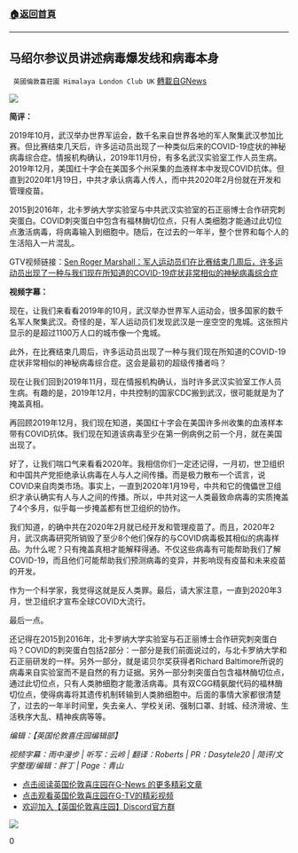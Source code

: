 ###  [:house:返回首頁](https://github.com/ourhimalayas/txt)
---


## 马绍尔参议员讲述病毒爆发线和病毒本身
` 英國倫敦喜莊園 Himalaya London Club UK` [轉載自GNews](https://gnews.org/zh-hans/1526274/)

[![](https://spark.adobe.com/page/OBO9pGwAxP2UE/images/ebb00fe5-d09d-425a-a000-975c24db7a90.jpg?asset_id=040d7ef4-ca80-4b64-8cb7-2b85efe0130d&amp;img_etag=%229752873728bca717ee9675e5a13d9d25%22&amp;size=1024)](https://spark.adobe.com/page/OBO9pGwAxP2UE/images/ebb00fe5-d09d-425a-a000-975c24db7a90.jpg?asset_id=040d7ef4-ca80-4b64-8cb7-2b85efe0130d&amp;img_etag=%229752873728bca717ee9675e5a13d9d25%22&amp;size=1024)

**简评：**

2019年10月，武汉举办世界军运会，数千名来自世界各地的军人聚集武汉参加比赛。但比赛结束几天后，许多运动员出现了一种类似后来的COVID-19症状的神秘病毒综合症。情报机构确认，2019年11月份，有多名武汉实验室工作人员生病。2019年12月，美国红十字会在美国多个州采集的血液样本中发现COVID抗体。但直到2020年1月19日，中共才承认病毒人传人，而中共2020年2月份就在开发和管理疫苗。

2015到2016年，北卡罗纳大学实验室与中共武汉实验室的石正丽博士合作研究刺突蛋白。COVID刺突蛋白中包含有福林酶切位点，只有人类细胞才能通过此切位点激活病毒，将病毒输入到细胞中。随后，在过去的一年半，整个世界和每个人的生活陷入一片混乱。

GTV视频链接：[Sen Roger Marshall：军人运动员们在比赛结束几周后，许多运动员出现了一种与我们现在所知道的COVID-19症状非常相似的神秘病毒综合症](https://gtv.org/video/id=613b7077784c5a2583546f4a)



**视频字幕：**

现在，让我们来看看2019年的10月，武汉举办世界军人运动会，很多国家的数千名军人聚集武汉。奇怪的是，军人运动员们发现武汉是一座空空的鬼城。这张照片显示的是超过1100万人口的城市像一个鬼城。

此外，在比赛结束几周后，许多运动员出现了一种与我们现在所知道的COVID-19症状非常相似的神秘病毒综合症。这会是最初的超级传播者吗？

现在让我们回到2019年11月，现在情报机构确认，当时许多武汉实验室工作人员生病。有趣的是，2019年12月，中共控制的国家CDC搬到武汉，很可能就是为了掩盖真相。

再回顾2019年12月，我们现在知道，美国红十字会在美国许多州收集的血液样本带有COVID抗体。我们现在知道该病毒至少在第一例病例之前一个月，就在美国出现了。

好了，让我们喘口气来看看2020年。我相信你们一定还记得，一月初，世卫组织和中国共产党拒绝承认病毒在人与人之间传播。而是极力散布一个谎言，说COVID来自肉类市场。事实上，一直到2020年1月19号，中共和它的傀儡世卫组织才承认确实有人与人之间的传播。所以，中共对这一人类最致命病毒的实质掩盖了4个多月，似乎每一步掩盖都有世卫组织的协作。

我们知道，的确中共在2020年2月就已经开发和管理疫苗了。而且，2020年2月，武汉病毒研究所销毁了至少8个他们保存的与COVID病毒极其相似的病毒样品。为什么呢？只有掩盖真相才能解释得通。不仅这些病毒有可能帮助我们了解COVID-19，而且他们可能帮助我们预测病毒的变异，并影响现有疫苗和未来疫苗的开发。

作为一个科学家，我觉得这就是反人类罪。最后，请大家注意，一直到2020年3月，世卫组织才宣布全球COVID大流行。

最后一点。

还记得在2015到2016年，北卡罗纳大学实验室与石正丽博士合作研究刺突蛋白吗？COVID的刺突蛋白包括2部分：一部分是我们前面说过的，与北卡罗纳大学和石正丽研发的一样。另外一部分，就是诺贝尔奖获得者Richard Baltimore所说的病毒来自实验室而不是自然的有力证据。另外一部分刺突蛋白包含福林酶切位点，通过此切位点，只有人类肺细胞才能激活病毒。具有双CGG精氨酸代码的福林酶切位点，使得病毒将其遗传机制转输到人类肺细胞中。后面的事情大家都很清楚了，过去的一年半时间里，失去亲人、学校关闭、强制口罩、封城、经济滑坡、生活秩序大乱、精神疾病等等。

*编辑：【英国伦敦喜庄园编辑部】*

*视频字幕：雨中漫步 | 听写：云岭 | 翻译：Roberts | PR：Dasytele20 | 简评/文字整理/编辑：胖丁 | Page：青山*

- [点击阅读英国伦敦喜庄园在G-News 的更多精彩文章](https://gnews.org/zh-hans/author/himalaya_hawk/)
- [点击观看英国伦敦喜庄园在G-TV的精彩视频](https://gtv.org/#/UserInfo/5ee680a45bd6f123dd104807)
- [欢迎加入【英国伦敦喜庄园】Discord官方群](https://discord.com/invite/VsNaHaMUsy)

[![](https://spark.adobe.com/page/OBO9pGwAxP2UE/images/c3bef3c0-ba53-4bc4-8bd3-e1c5950cb0a7.jpg?asset_id=69e536b8-0210-4a87-97a3-0c2710c9bcb2&amp;img_etag=%222f6863aac924743b3a478ba99290e524%22&amp;size=1024)](https://spark.adobe.com/page/OBO9pGwAxP2UE/images/c3bef3c0-ba53-4bc4-8bd3-e1c5950cb0a7.jpg?asset_id=69e536b8-0210-4a87-97a3-0c2710c9bcb2&amp;img_etag=%222f6863aac924743b3a478ba99290e524%22&amp;size=1024)


0
